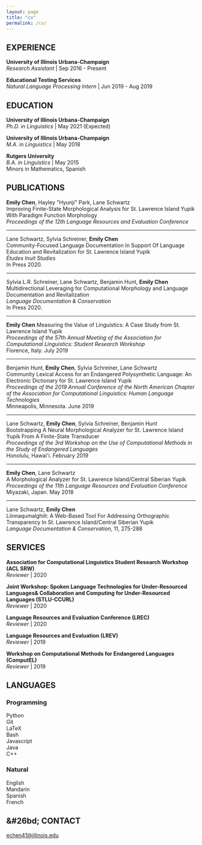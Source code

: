 ```yaml
---
layout: page
title: "cv"
permalink: /cv/
---
```


## EXPERIENCE

**University of Illinois Urbana-Champaign**  
*Research Assistant* | Sep 2016 - Present

**Educational Testing Services**  
*Natural Language Processing Intern* | Jun 2019 - Aug 2019


## EDUCATION

**University of Illinois Urbana-Champaign**  
*Ph.D. in Linguistics* | May 2021 (Expected)

**University of Illinois Urbana-Champaign**  
*M.A. in Linguistics* | May 2018

**Rutgers University**  
*B.A. in Linguistics* | May 2015  
Minors in Mathematics, Spanish


## PUBLICATIONS

**Emily Chen**, Hayley "Hyunji" Park, Lane Schwartz  
Improving Finite-State Morphological Analysis for St. Lawrence Island Yupik With Paradigm Function Morphology  
*Proceedings of the 12th Language Resources and Evaluation Conference*  

---

Lane Schwartz, Sylvia Schreiner, **Emily Chen**  
Community-Focused Language Documentation In Support Of Language Education and Revitalization for St. Lawrence Island Yupik  
*Études Inuit Studies*  
In Press 2020.

---

Sylvia L.R. Schreiner, Lane Schwartz, Benjamin Hunt, **Emily Chen**  
Multidirectional Leveraging for Computational Morphology and Language Documentation and Revitalization  
*Language Documentation & Conservation*  
In Press 2020.

---

**Emily Chen**
Measuring the Value of Linguistics: A Case Study from St. Lawrence Island Yupik  
*Proceedings of the 57th Annual Meeting of the Association for Computational Linguistics: Student Research Workshop*  
Florence, Italy. July 2019

---

Benjamin Hunt, **Emily Chen**, Sylvia Schreiner, Lane Schwartz  
Community Lexical Access for an Endangered Polysynthetic Language: An Electronic Dictionary for St. Lawrence Island Yupik  
*Proceedings of the 2019 Annual Conference of the North American Chapter of the Association for Computational Linguistics: Human Language Technologies*  
Minneapolis, Minnesota. June 2019

---

Lane Schwartz, **Emily Chen**, Sylvia Schreiner, Benjamin Hunt  
Bootstrapping A Neural Morphological Analyzer for St. Lawrence Island Yupik From A Finite-State Transducer  
*Proceedings of the 3rd Workshop on the Use of Computational Methods in the Study of Endangered Languages*  
Honolulu, Hawai'i. February 2019

---

**Emily Chen**, Lane Schwartz  
A Morphological Analyzer for St. Lawrence Island/Central Siberian Yupik  
*Proceedings of the 11th Language Resources and Evaluation Conference*  
Miyazaki, Japan. May 2018

---

Lane Schwartz, **Emily Chen**  
Liinnaqumalghiit: A Web-Based Tool For Addressing Orthographic Transparency In St. Lawrence Island/Central Siberian Yupik  
*Language Documentation & Conservation*, 11, 275-288


## SERVICES

**Association for Computational Linguistics Student Research Workshop (ACL SRW)**  
*Reviewer* | 2020

**Joint Workshop: Spoken Language Technologies for Under-Resourced Languages\& Collaboration and Computing for Under-Resourced Languages (STLU-CCURL)**   
*Reviewer* | 2020

**Language Resources and Evaluation Conference (LREC)**  
*Reviewer* | 2020

**Language Resources and Evaluation (LREV)**  
*Reviewer* | 2019

**Workshop on Computational Methods for Endangered Languages (ComputEL)**  
*Reviewer* | 2019


## LANGUAGES

### Programming

Python  
Git  
LaTeX  
Bash  
Javascript  
Java  
C++  

### Natural

English  
Mandarin  
Spanish  
French  


## &#26bd; CONTACT
echen41@illinois.edu
